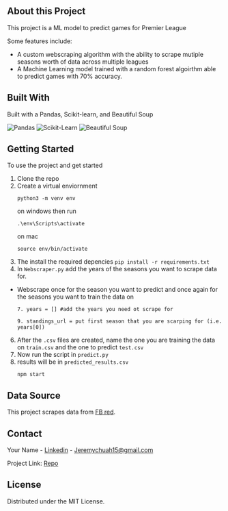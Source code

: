 ## About this Project

This project is a ML model to predict games for Premier League

Some features include:
* A custom webscraping algorithm with the ability to scrape mutiple seasons worth of data across multiple leagues
* A Machine Learning model trained with a random forest algoirthm able to predict games with 70% accuracy.

## Built With

Built with a Pandas, Scikit-learn, and Beautiful Soup

![Pandas](https://img.shields.io/badge/Pandas-150458?style=for-the-badge&logo=pandas&logoColor=white)
![Scikit-Learn](https://img.shields.io/badge/Scikit--Learn-F7931E?style=for-the-badge&logo=scikit-learn&logoColor=white)
![Beautiful Soup](https://img.shields.io/badge/Beautiful%20Soup-3776AB?style=for-the-badge&logo=python&logoColor=white)

## Getting Started

To use the project and get started

1. Clone the repo
2. Create a virtual enviornment
   ```
   python3 -m venv env
   ```
   on windows then run
   ```
   .\env\Scripts\activate
   ```
   on mac
   ```
   source env/bin/activate 
   ```
4. The install the required depencies
   ```pip install -r requirements.txt```
5.  In `Webscraper.py` add the years of the seasons you want to scrape data for.
   * Webscrape once for the season you want to predict and once again for the seasons you want to train the data on
     ```
     7. years = [] #add the years you need ot scrape for
     ```
     ```
     9. standings_url = put first season that you are scarping for (i.e. years[0])
     ```
6. After the ```.csv``` files are created, name the one you are training the data on `train.csv` and the one to predict `test.csv`
7. Now run the script in ```predict.py```
8. results will be in `predicted_results.csv`
   ```
   npm start
   ```
## Data Source

This project scrapes data from [FB red](https://fbref.com/en).

<!-- CONTACT -->
## Contact

Your Name - [Linkedin](https://www.linkedin.com/in/jeremy-chuah/) - Jeremychuah15@gmail.com

Project Link: [Repo](https://github.com/JeremyChuah/SubwayUpdate)

<!-- LICENSE -->
## License

Distributed under the MIT License.
